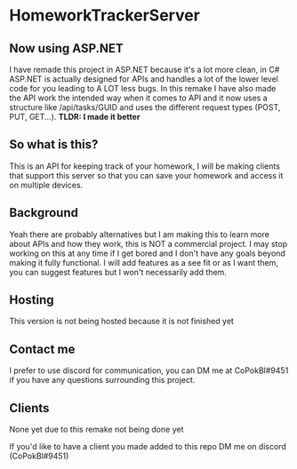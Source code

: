 # HomeworkTrackerServer

## Now using ASP.NET
I have remade this project in ASP.NET because it's a lot more clean, in C# ASP.NET is actually designed for APIs and handles a lot of the lower level code for you leading to A LOT less bugs. In this remake I have also made the API work the intended way when it comes to API and it now uses a structure like /api/tasks/GUID and uses the different request types (POST, PUT, GET...). **TLDR: I made it better**

## So what is this?
This is an API for keeping track of your homework, I will be making clients that support this server so that you can save your homework and access it on multiple devices. 

## Background
Yeah there are probably alternatives but I am making this to learn more about APIs and how they work, this is NOT a commercial project. I may stop working on this at any time if I get bored and I don't have any goals beyond making it fully functional. I will add features as a see fit or as I want them, you can suggest features but I won't necessarily add them.

## Hosting
This version is not being hosted because it is not finished yet

## Contact me
I prefer to use discord for communication, you can DM me at CoPokBl#9451 if you have any questions surrounding this project.

## Clients
None yet due to this remake not being done yet

If you'd like to have a client you made added to this repo DM me on discord (CoPokBl#9451)
